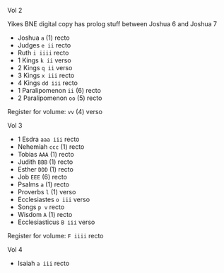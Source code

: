 Vol 2

Yikes BNE digital copy has prolog stuff between Joshua 6 and Joshua 7

- Joshua `a` (1) recto
- Judges `e ii` recto
- Ruth `i iiii` recto
- 1 Kings `k ii` verso
- 2 Kings `q ii` verso
- 3 Kings `x iii` recto
- 4 Kings `dd iii` recto
- 1 Paralipomenon `ii` (6) recto
- 2 Paralipomenon `oo` (5) recto

Register for volume: `vv` (4) verso


Vol 3

- 1 Esdra `aaa iii` recto
- Nehemiah `ccc` (1) recto
- Tobias `AAA` (1) recto
- Judith `BBB` (1) recto
- Esther `DDD` (1) recto
- Job `EEE` (6) recto
- Psalms `a` (1) recto
- Proverbs `l` (1) verso
- Ecclesiastes `o iii` verso
- Songs `p v` recto
- Wisdom `A` (1) recto
- Ecclesiasticus `B iii` verso

Register for volume: `F iiii` recto

Vol 4

- Isaiah `a iii` recto